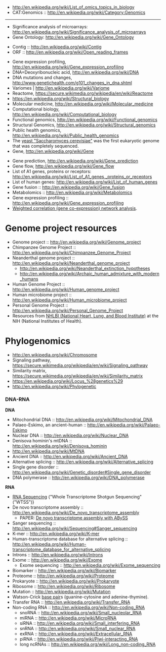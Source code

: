 

* http://en.wikipedia.org/wiki/List_of_omics_topics_in_biology
* CAT:Genomics :: http://en.wikipedia.org/wiki/Category:Genomics

----

- Significance analysis of microarrays: http://en.wikipedia.org/wiki/Significance_analysis_of_microarrays
- Gene Ontology: http://en.wikipedia.org/wiki/Gene_Ontology
* Contig :: http://en.wikipedia.org/wiki/Contig
* ORF :: http://en.wikipedia.org/wiki/Open_reading_frames
- Gene expression profiling, http://en.wikipedia.org/wiki/Gene_expression_profiling
- DNA=Deoxyribonucleic acid, http://en.wikipedia.org/wiki/DNA
- DNA mutations and changes, http://www.genetichealth.com/g101_changes_in_dna.shtml
- Variomes | http://en.wikipedia.org/wiki/Variome
- Reactome, https://secure.wikimedia.org/wikipedia/en/wiki/Reactome
- https://en.wikipedia.org/wiki/Structural_biology
- Molecular medicine, http://en.wikipedia.org/wiki/Molecular_medicine
- Computational biology, http://en.wikipedia.org/wiki/Computational_biology
- Functional genomics, http://en.wikipedia.org/wiki/Functional_genomics
- Structural Genomics, http://en.wikipedia.org/wiki/Structural_genomics
- Public health genomics, http://en.wikipedia.org/wiki/Public_health_genomics
- The [yeast "Saccharomyces cerevisiae"](https://secure.wikimedia.org/wikipedia/en/wiki/Saccharomyces_cerevisiae) was the first eukaryotic genome that was completely sequenced.
- Gene, http://en.wikipedia.org/wiki/Gene
* Gene prediction, http://en.wikipedia.org/wiki/Gene_prediction
* Gene flow, http://en.wikipedia.org/wiki/Gene_flow
* List of A1 genes, proteins or receptors: http://en.wikipedia.org/wiki/List_of_A1_genes,_proteins_or_receptors
* List of human genes: http://en.wikipedia.org/wiki/List_of_human_genes
* Gene fusion :: http://en.wikipedia.org/wiki/Gene_fusion
* Metabolomics :: http://en.wikipedia.org/wiki/Metabolomics
* Gene expression profiling :: http://en.wikipedia.org/wiki/Gene_expression_profiling
* [Weighted correlation (gene co-expression) network analysis](http://en.wikipedia.org/wiki/Weighted_correlation_network_analysis).

# Genome project resources
* Genome project :: http://en.wikipedia.org/wiki/Genome_project
* Chimpanzee Genome Project :: http://en.wikipedia.org/wiki/Chimpanzee_Genome_Project
* Neanderthal genome project :: http://en.wikipedia.org/wiki/Neanderthal_genome_project
   - http://en.wikipedia.org/wiki/Neanderthal_extinction_hypotheses
   - http://en.wikipedia.org/wiki/Archaic_human_admixture_with_modern_humans   
* Human Genome Project :: http://en.wikipedia.org/wiki/Human_genome_project
* Human microbiome project :: http://en.wikipedia.org/wiki/Human_microbiome_project
* Personal Genome Project :: http://en.wikipedia.org/wiki/Personal_Genome_Project
* Resources from [NHLBI (National Heart, Lung, and Blood Institute)](http://www.nhlbi.nih.gov/research/resources/index.htm) at the NIH (National Institutes of Health).

# Phylogenomics
* http://en.wikipedia.org/wiki/Chromosome
* Signaling pathway, https://secure.wikimedia.org/wikipedia/en/wiki/Signaling_pathway
* Similarity matrix, https://secure.wikimedia.org/wikipedia/en/wiki/Similarity_matrix
* https://en.wikipedia.org/wiki/Locus_%28genetics%29
* http://en.wikipedia.org/wiki/Phylogenetic

### DNA-RNA
**DNA**
* Mitochondrial DNA :: http://en.wikipedia.org/wiki/Mitochondrial_DNA
* Palaeo-Eskimo, an ancient-human :: http://en.wikipedia.org/wiki/Palaeo-Eskimo
* Nuclear DNA :: http://en.wikipedia.org/wiki/Nuclear_DNA
* Denisova hominin's mtDNA :: http://en.wikipedia.org/wiki/Denisova_hominin
* http://en.wikipedia.org/wiki/MtDNA 
* Ancient DNA :: http://en.wikipedia.org/wiki/Ancient_DNA
* Alternative splicing :: http://en.wikipedia.org/wiki/Alternative_splicing
* Single gene disorder :: http://en.wikipedia.org/wiki/Genetic_disorder#Single_gene_disorder
* DNA polymerase :: http://en.wikipedia.org/wiki/DNA_polymerase

**RNA**
* [RNA Sequencing](http://en.wikipedia.org/wiki/RNA-Seq) {"Whole Transcriptome Shotgun Sequencing"("WTSS")}
* De novo transcriptome assembly :: http://en.wikipedia.org/wiki/De_novo_transcriptome_assembly
   * PAPER: [De novo transcriptome assembly with ABySS](http://bioinformatics.oxfordjournals.org/content/25/21/2872.long)
* Sanger sequencing :: http://en.wikipedia.org/wiki/Sequencing#Sanger_sequencing
* K-mer :: http://en.wikipedia.org/wiki/K-mer
* Human-transcriptome database for alternative splicing :: http://en.wikipedia.org/wiki/Human-transcriptome_database_for_alternative_splicing
* Introns :: http://en.wikipedia.org/wiki/Introns
* Exome :: http://en.wikipedia.org/wiki/Exome
   * Exome sequencing :: http://en.wikipedia.org/wiki/Exome_sequencing
* Biomarker :: http://en.wikipedia.org/wiki/Biomarker
* Proteome :: http://en.wikipedia.org/wiki/Proteome
* Prokaryote :: http://en.wikipedia.org/wiki/Prokaryote
* Ribosome :: http://en.wikipedia.org/wiki/Ribosome
* Mutation :: http://en.wikipedia.org/wiki/Mutation
* Watson-Crick [base pair](http://en.wikipedia.org/wiki/Base_pair)s (guanine-cytosine and adenine-thymine).
* Transfer RNA :: http://en.wikipedia.org/wiki/Transfer_RNA
* Non-coding RNA :: http://en.wikipedia.org/wiki/Non-coding_RNA
   - snoRNA :: http://en.wikipedia.org/wiki/Small_nucleolar_RNA
   - miRNA :: http://en.wikipedia.org/wiki/MicroRNA
   - siRNA :: http://en.wikipedia.org/wiki/Small_interfering_RNA
   - snRNA :: http://en.wikipedia.org/wiki/Small_nuclear_RNA
   - exRNA :: http://en.wikipedia.org/wiki/Extracellular_RNA
   - piRNA :: http://en.wikipedia.org/wiki/Piwi-interacting_RNA
   - long ncRNAs :: http://en.wikipedia.org/wiki/Long_non-coding_RNA
   

